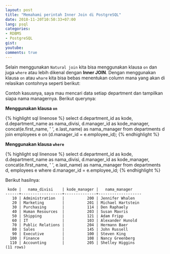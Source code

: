 ```yaml
---
layout: post
title: "Memahami perintah Inner Join di PostgreSQL"
date: 2018-11-20T10:50:33+07:00
lang: psql
categories:
- RDBMS
- PostgreSQL
gist: 
youtube: 
comments: true
---
```


Selain menggunakan `Natural join` kita bisa menggunakan klausa `on` dan juga `where` atau lebih dikenal dengan **Inner JOIN**. Dengan menggunakan klausa `on` atau `whare` kita bisa bebas menentukan column mana yang akan di relasikan contohnya seperti berikut:

Contoh kasusnya, saya mau mencari data setiap department dan tampilkan siapa nama managernya. Berikut querynya:

**Menggunakan klausa `on`**

{% highlight sql linenose %}
select
    d.department_id as kode,
    d.department_name as nama_divisi,
    d.manager_id as kode_manager,
    concat(e.first_name, ' ', e.last_name) as nama_manager
from 
    departments d join employees e on (d.manager_id = e.employee_id); 
{% endhighlight %}

**Menggunakan klausa `where`**

{% highlight sql linenose %}
select
    d.department_id as kode,
    d.department_name as nama_divisi,
    d.manager_id as kode_manager,
    concat(e.first_name, ' ', e.last_name) as nama_manager
from 
    departments d, employees e 
where d.manager_id = e.employee_id; 
{% endhighlight %}

Berikut hasilnya:

```postgresq-console
 kode |   nama_divisi    | kode_manager |   nama_manager    
------+------------------+--------------+-------------------
   10 | Administration   |          200 | Jennifer Whalen
   20 | Marketing        |          201 | Michael Hartstein
   30 | Purchasing       |          114 | Den Raphaely
   40 | Human Resources  |          203 | Susan Mavris
   50 | Shipping         |          121 | Adam Fripp
   60 | IT               |          103 | Alexander Hunold
   70 | Public Relations |          204 | Hermann Baer
   80 | Sales            |          145 | John Russell
   90 | Executive        |          100 | Steven King
  100 | Finance          |          108 | Nancy Greenberg
  110 | Accounting       |          205 | Shelley Higgins
(11 rows)
```